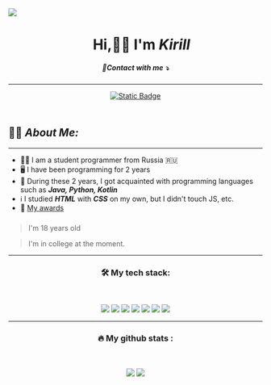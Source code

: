 <img src="https://github.com/user-attachments/assets/a8ee2aef-3a1e-4c19-b7d6-0560d4e65181"/>


<div id="user-content-toc">
  <ul align="center" style="list-style: none;">
    <summary>
      <h1>Hi,👋🏻 I'm <b><i>Kirill</i></b></h1>
    </summary>
  </ul>
</div>
<h5 align="center">🔗Contact with me ⤵</h5>

---

<div align="center">
  <a href="https://t.me/onlyl0se">
    <img alt="Static Badge" src="https://img.shields.io/badge/telegram-blue?style=for-the-badge&logo=telegram&logoColor=white">
  </a>
</div>

###

<div align="center">
  <img src="https://komarev.com/ghpvc/?username=onlylosee&style=flat-square&color=blue" alt=""/>
</div>

###

<div id="toc">
  <ul style="list-style: none;">
    <summary>
      <h2>👨‍💻 <b><i>About Me:</i></b></h2>
    </summary>
  </ul>
</div>

---

-   👨‍🎓 I am a student programmer from Russia 🇷🇺 
-   🖥️ I have been programming for 2 years  <br>
-   📖 During these 2 years, I got acquainted with programming languages such as <b><i>Java, Python, Kotlin</i></b> <br>
-   ℹ️ I studied <b><i>HTML</i></b> with <b><i>CSS</i></b> on my own, but I didn't touch JS, etc.
-   🥇 [My awards](https://drive.google.com/drive/folders/1Ij8TWjpgEW1p7_V3C7PiAfhwI8EBK6kp?usp=sharing)

###

> I'm 18 years old

> I'm in college at the moment.

---

<h3 align="center" color="blue">🛠 My tech stack:</h3>
<br>
<p align="center">
  <img src="https://img.shields.io/badge/Python-3776AB?style=for-the-badge&logo=python&logoColor=white" />
  <img src="https://img.shields.io/badge/HTML5-E34F26?style=for-the-badge&logo=html5&logoColor=white" />
  <img src="https://img.shields.io/badge/CSS3-1572B6?style=for-the-badge&logo=css3&logoColor=white" />
  <img src="https://img.shields.io/badge/C%2B%2B-00599C?style=for-the-badge&logo=c%2B%2B&logoColor=white" />
  <img src="https://img.shields.io/badge/C%23-239120?style=for-the-badge&logo=c-sharp&logoColor=white" />
  <img src="https://img.shields.io/badge/Java-ED8B00?style=for-the-badge&logo=java&logoColor=white" />
  <img src="https://img.shields.io/badge/Kotlin-%25237F52FF?style=for-the-badge&logo=kotlin&logoColor=white&color=9056b3" />
</p>

---

<h3 align="center">🔥   My github stats :</h3>

<br>

<p align="center">
  <img align="center" src="https://github-readme-stats.vercel.app/api/?username=onlylosee&count_private=false&theme=transparent&showicons=true" />
  <img align="center" src="https://github-readme-stats.vercel.app/api/top-langs/?username=onlylosee&langs_count=3&theme=transparent"/>
</p>
<div id="badges" align="center">
  
</div>
